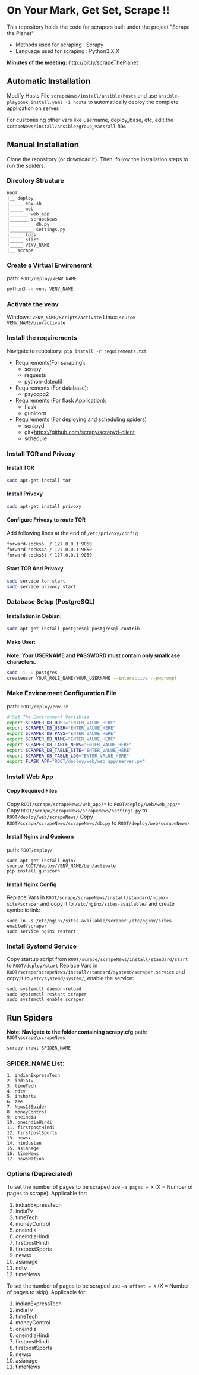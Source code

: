 # On Your Mark, Get Set, Scrape !!

This repository holds the code for scrapers built under the project "Scrape the Planet"  
- Methods used for scraping : Scrapy   
- Language used for scraping : Python3.X.X

**Minutes of the meeting:** http://bit.ly/scrapeThePlanet

## Automatic Installation
Modify Hosts File ```scrapeNews/install/ansible/hosts``` and use ```ansible-playbook install.yaml -i hosts``` to automatically deploy the complete application on server.

For customising other vars like username, deploy_base, etc, edit the ```scrapeNews/install/ansible/group_vars/all``` file.

## Manual Installation
Clone the repository (or download it). Then, follow the installation steps to run the spiders.

### Directory Structure
```
ROOT
|__ deploy
|_____ env.sh
|_____ web
|_______ web_app
|_______ scrapeNews
|_________ db.py
|_________ settings.py
|_____ logs
|_____ start
|_____ VENV_NAME
|__ scrape
```

### Create a Virtual Environemnt
path: ```ROOT/deploy/VENV_NAME```
```bash
python3 -m venv VENV_NAME
```
### Activate the venv
Windows: `VENV_NAME/Scripts/activate`
Linux: `source VENV_NAME/bin/activate`
### Install the requirements
Navigate to repository: `pip install -r requirements.txt`
- Requirements(For scraping):
    - scrapy
    - requests
    - python-dateutil
- Requirements (For database):
    - psycopg2
- Requirements (For flask Application):
    - flask
    - gunicorn
- Requirements (For deploying and scheduling spiders)
    - scrapyd
    - git+https://github.com/scrapy/scrapyd-client
    - schedule

### Install TOR and Privoxy
#### Install TOR
```bash
sudo apt-get install tor
```
#### Install Privoxy
```bash
sudo apt-get install privoxy
```
#### Configure Privoxy to route TOR
Add following lines at the end of ```/etc/privoxy/config```
```bash
forward-socks5  / 127.0.0.1:9050 .
forward-socks4a / 127.0.0.1:9050 .
forward-socks5t / 127.0.0.1:9050 .
```
#### Start TOR And Privoxy
```bash
sudo service tor start
sudo service privoxy start
```
### Database Setup (PostgreSQL)
#### Installation in Debian: 
```bash
sudo apt-get install postgresql postgresql-contrib
```
#### Make User:
**Note: Your USERNAME and PASSWORD must contain only smallcase characters.**
```bash
sudo -i -u postgres
createuser YOUR_ROLE_NAME/YOUR_USERNAME --interactive --pwprompt
```
### Make Environment Configuration File
path: ```ROOT/deploy/env.sh```
```bash
# Set The Environment Variables
export SCRAPER_DB_HOST="ENTER_VALUE_HERE"
export SCRAPER_DB_USER="ENTER_VALUE_HERE"
export SCRAPER_DB_PASS="ENTER_VALUE_HERE"
export SCRAPER_DB_NAME="ENTER_VALUE_HERE"
export SCRAPER_DB_TABLE_NEWS="ENTER_VALUE_HERE"
export SCRAPER_DB_TABLE_SITE="ENTER_VALUE_HERE"
export SCRAPER_DB_TABLE_LOG="ENTER_VALUE_HERE"
export FLASK_APP="ROOT/deploy/web/web_app/server.py"
```

### Install Web App

#### Copy Required Files
Copy ```ROOT/scrape/scrapeNews/web_app/*``` to ```ROOT/deploy/web/web_app/*```
Copy ```ROOT/scrape/scrapeNews/scrapeNews/settings.py``` to ```ROOT/deploy/web/scrapeNews/```
Copy ```ROOT/scrape/scrapeNews/scrapeNews/db.py``` to ```ROOT/deploy/web/scrapeNews/```

#### Install Nginx and Gunicorn
path: ```ROOT/deploy/```
```
sudo apt-get install nginx
source ROOT/deploy/VENV_NAME/bin/activate
pip install gunicorn
```
#### Install Nginx Config
Replace Vars in ```ROOT/scrape/scrapeNews/install/standard/nginx-site/scraper``` and copy it to ```/etc/nginx/sites-available/``` and create symbolic link:
```
sudo ln -s /etc/nginx/sites-available/scraper /etc/nginx/sites-enabled/scraper
sudo service nginx restart
```
### Install Systemd Service
Copy startup script from ```ROOT/scrape/scrapeNews/install/standard/start``` to ```ROOT/deploy/start```
Replace Vars in ```ROOT/scrape/scrapeNews/install/standard/systemd/scraper.service``` and copy it to ```/etc/systemd/system/```, enable the service:
```
sudo systemctl daemon-reload
sudo systemctl restart scraper
sudo systemctl enable scraper
```

## Run Spiders
**Note: Navigate to the folder containing scrapy.cfg**
path: ```ROOT\scrape\scrapeNews```
```bash
scrapy crawl SPIDER_NAME
```
### SPIDER_NAME List:
	1. indianExpressTech
	2. indiaTv  
	3. timeTech
	4. ndtv
	5. inshorts
    6. zee
    7. News18Spider
    8. moneyControl
    9. oneindia
    10. oneindiaHindi
    11. firstpostHindi
    12. firstpostSports
    13. newsx
    14. hindustan
    15. asianage
    16. timeNews
    17. newsNation
### Options (Depreciated)
To set the number of pages to be scraped use  `-a pages = X` (X = Number of pages to scrape).
Applicable for:
1. indianExpressTech
2. indiaTv  
3. timeTech
4. moneyControl
5. oneindia
6. oneindiaHindi
7. firstpostHindi
8. firstpostSports
9. newsx
10. asianage
11. ndtv
12. timeNews

To set the number of pages to be scraped use  `-a offset = X` (X = Number of pages to skip).
Applicable for:
1. indianExpressTech
2. indiaTv  
3. timeTech
4. moneyControl
5. oneindia
6. oneindiaHindi
7. firstpostHindi
8. firstpostSports
9. newsx
10. asianage
11. timeNews

